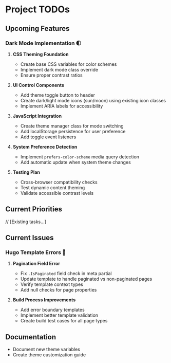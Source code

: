 # Project TODOs

## Upcoming Features

### Dark Mode Implementation 🌓
1. **CSS Theming Foundation**
   - Create base CSS variables for color schemes
   - Implement dark mode class override
   - Ensure proper contrast ratios

2. **UI Control Components**
   - Add theme toggle button to header
   - Create dark/light mode icons (sun/moon) using existing icon classes
   - Implement ARIA labels for accessibility

3. **JavaScript Integration**
   - Create theme manager class for mode switching
   - Add localStorage persistence for user preference
   - Add toggle event listeners

4. **System Preference Detection**
   - Implement `prefers-color-scheme` media query detection
   - Add automatic update when system theme changes

5. **Testing Plan**
   - Cross-browser compatibility checks
   - Test dynamic content theming
   - Validate accessible contrast levels

## Current Priorities
// [Existing tasks...]

## Current Issues

### Hugo Template Errors 🚨
1. **Pagination Field Error**
   - Fix `.IsPaginated` field check in meta partial
   - Update template to handle paginated vs non-paginated pages
   - Verify template context types
   - Add null checks for page properties

2. **Build Process Improvements**
   - Add error boundary templates
   - Implement better template validation
   - Create build test cases for all page types

## Documentation
- Document new theme variables
- Create theme customization guide

